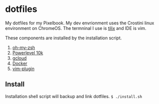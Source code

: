 # dotfiles
My dotfiles for my Pixelbook. My dev envrionment uses the Crostini linux environment on ChromeOS. The termninal I use is [tilix](https://gnunn1.github.io/tilix-web/)  and  IDE is vim. 

These components are installed  by the installation script. 
1. [oh-my-zsh](https://github.com/robbyrussell/oh-my-zsh)
2. [Powerlevel 10k](https://github.com/romkatv/powerlevel10k)
3. [gcloud](https://cloud.google.com/sdk/docs/downloads-apt-get)
4. [Docker](https://docs.docker.com/install/linux/docker-ce/debian/)
5. [vim-plugin](https://vimawesome.com/)

## Install
Installation shell script will backup and link dotfiles.
``
$ ./install.sh
``

